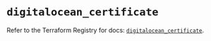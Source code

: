 # `digitalocean_certificate`

Refer to the Terraform Registry for docs: [`digitalocean_certificate`](https://registry.terraform.io/providers/digitalocean/digitalocean/2.45.0/docs/resources/certificate).
